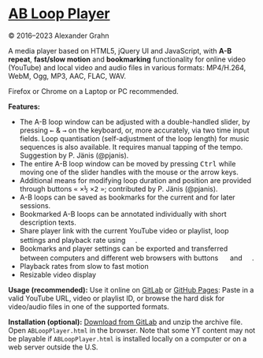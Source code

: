 # [AB Loop Player](https://agrahn.gitlab.io/ABLoopPlayer/)

© 2016–2023 Alexander Grahn

A media player based on HTML5, jQuery UI and JavaScript, with **A-B repeat**, **fast/slow motion** and **bookmarking** functionality for online video (YouTube) and local video and audio files in various formats: MP4/H.264, WebM, Ogg, MP3, AAC, FLAC, WAV.

Firefox or Chrome on a Laptop or PC recommended.

**Features:**
- The A-B loop window can be adjusted with a double-handled slider, by pressing <kbd>&larr;</kbd> & <kbd>&rarr;</kbd> on the keyboard, or, more accurately, via two time input fields. Loop quantisation (self-adjustment of the loop length) for music sequences is also available. It requires manual tapping of the tempo. Suggestion by P. Jänis (@pjanis).
- The entire A-B loop window can be moved by pressing <kbd>Ctrl</kbd> while moving one of the slider handles with the mouse or the arrow keys.
- Additional means for modifying loop duration and position are provided through buttons <kbd>&laquo;</kbd>&nbsp;<kbd>&times;&frac12;</kbd>&nbsp;<kbd>&times;2</kbd>&nbsp;<kbd>&raquo;</kbd>; contributed by P. Jänis (@pjanis).
- A-B loops can be saved as bookmarks for the current and for later sessions.
- Bookmarked A-B loops can be annotated individually with short description texts.
- Share player link with the current YouTube video or playlist, loop settings and playback rate using <kbd><img src="https://agrahn.gitlab.io/ABLoopPlayer/svg/share.svg" width="16px"/></kbd>.
- Bookmarks and player settings can be exported and transferred between computers and different web browsers with buttons <kbd><img src="https://agrahn.gitlab.io/ABLoopPlayer/svg/export.svg" width="16px"/></kbd> and <kbd><img src="https://agrahn.gitlab.io/ABLoopPlayer/svg/import.svg" width="16px"/></kbd>.
- Playback rates from slow to fast motion
- Resizable video display

**Usage (recommended):** Use it online on [GitLab](https://agrahn.gitlab.io/ABLoopPlayer/) or [GitHub Pages](https://agrahn.github.io/ABLoopPlayer/): Paste in a valid YouTube URL, video or playlist ID, or browse the hard disk for video/audio files in one of the supported formats.

**Installation (optional):** [Download from GitLab](https://agrahn.gitlab.io/ABLoopPlayer.html) and unzip the archive file. Open `ABLoopPlayer.html` in the browser. Note that some YT content may not be playable if `ABLoopPlayer.html` is installed locally on a computer or on a web server outside the U.S.
